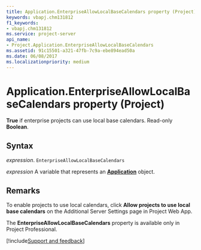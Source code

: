 ```yaml
---
title: Application.EnterpriseAllowLocalBaseCalendars property (Project)
keywords: vbapj.chm131812
f1_keywords:
- vbapj.chm131812
ms.service: project-server
api_name:
- Project.Application.EnterpriseAllowLocalBaseCalendars
ms.assetid: 91c15501-a321-47fb-7c9a-ebe894ead50a
ms.date: 06/08/2017
ms.localizationpriority: medium
---
```



# Application.EnterpriseAllowLocalBaseCalendars property (Project)

**True** if enterprise projects can use local base calendars. Read-only **Boolean**.


## Syntax

_expression_. `EnterpriseAllowLocalBaseCalendars`

_expression_ A variable that represents an **[Application](Project.Application.md)** object.


## Remarks

To enable projects to use local calendars, click **Allow projects to use local base calendars** on the Additional Server Settings page in Project Web App.

The **EnterpriseAllowLocalBaseCalendars** property is available only in Project Professional.

[!include[Support and feedback](~/includes/feedback-boilerplate.md)]